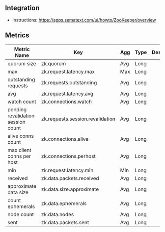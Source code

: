 ## Integration

- Instructions: https://apps.sematext.com/ui/howto/ZooKeeper/overview

## Metrics

Metric Name | Key | Agg | Type | Description
--- | --- | --- | --- | ---
quorum size | zk.quorum | Avg | Long | 
max | zk.request.latency.max | Max | Long | 
outstanding requests | zk.requests.outstanding | Avg | Long | 
avg | zk.request.latency.avg | Avg | Long | 
watch count | zk.connections.watch | Avg | Long | 
pending revalidation session count | zk.requests.session.revalidation | Avg | Long | 
alive conns count | zk.connections.alive | Avg | Long | 
max client conns per host | zk.connections.perhost | Avg | Long | 
min | zk.request.latency.min | Min | Long | 
received | zk.data.packets.received | Avg | Long | 
approximate data size | zk.data.size.approximate | Avg | Long | 
count ephemerals | zk.data.ephemerals | Avg | Long | 
node count | zk.data.nodes | Avg | Long | 
sent | zk.data.packets.sent | Avg | Long | 
